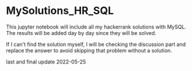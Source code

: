 # MySolutions_HR_SQL

This jupyter notebook will include all my hackerrank solutions with MySQL.
The results will be added day by day since they will be solved.

If I can't find the solution myself, I will be checking the discussion part and replace the answer 
to avoid skipping that problem without a solution.

last and final update 2022-05-25
